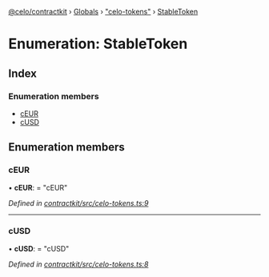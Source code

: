 [@celo/contractkit](../README.md) › [Globals](../globals.md) › ["celo-tokens"](../modules/_celo_tokens_.md) › [StableToken](_celo_tokens_.stabletoken.md)

# Enumeration: StableToken

## Index

### Enumeration members

* [cEUR](_celo_tokens_.stabletoken.md#ceur)
* [cUSD](_celo_tokens_.stabletoken.md#cusd)

## Enumeration members

###  cEUR

• **cEUR**: = "cEUR"

*Defined in [contractkit/src/celo-tokens.ts:9](https://github.com/celo-org/celo-monorepo/blob/master/packages/sdk/contractkit/src/celo-tokens.ts#L9)*

___

###  cUSD

• **cUSD**: = "cUSD"

*Defined in [contractkit/src/celo-tokens.ts:8](https://github.com/celo-org/celo-monorepo/blob/master/packages/sdk/contractkit/src/celo-tokens.ts#L8)*

